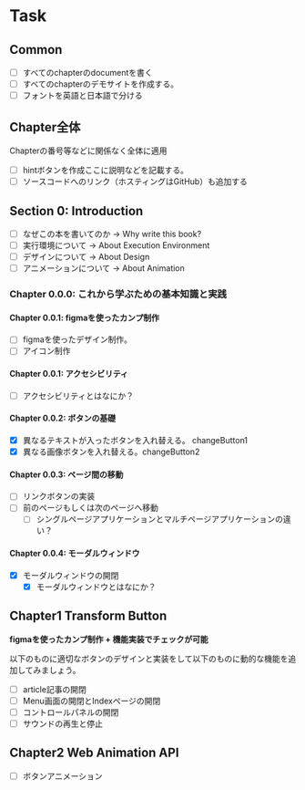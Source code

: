 # Task
## Common

- [ ] すべてのchapterのdocumentを書く
- [ ] すべてのchapterのデモサイトを作成する。
- [ ] フォントを英語と日本語で分ける

## Chapter全体

Chapterの番号等などに関係なく全体に適用

- [ ]  hintボタンを作成ここに説明などを記載する。
- [ ]  ソースコードへのリンク（ホスティングはGitHub）も追加する

## Section 0: Introduction
- [ ]  なぜこの本を書いてのか -> Why write this book?
- [ ]  実行環境について -> About Execution Environment
- [ ]  デザインについて -> About Design
- [ ]  アニメーションについて -> About Animation

### Chapter 0.0.0: これから学ぶための基本知識と実践

#### Chapter 0.0.1: figmaを使ったカンプ制作

- [ ]  figmaを使ったデザイン制作。
- [ ]  アイコン制作

#### Chapter 0.0.1: アクセシビリティ

- [ ]  アクセシビリティとはなにか？

#### Chapter 0.0.2: ボタンの基礎

- [x]  異なるテキストが入ったボタンを入れ替える。 changeButton1
- [x]  異なる画像ボタンを入れ替える。changeButton2

#### Chapter 0.0.3: ページ間の移動

- [ ]  リンクボタンの実装
- [ ]  前のページもしくは次のページへ移動
    - [ ]  シングルページアプリケーションとマルチページアプリケーションの違い？

#### Chapter 0.0.4: モーダルウィンドウ

- [x]  モーダルウィンドウの開閉
    - [x]  モーダルウィンドウとはなにか？

## Chapter1 Transform Button

**figmaを使ったカンプ制作 + 機能実装でチェックが可能**

以下のものに適切なボタンのデザインと実装をして以下のものに動的な機能を追加してみましょう。

- [ ]  article記事の開閉
- [ ]  Menu画面の開閉とIndexページの開閉
- [ ]  コントロールパネルの開閉
- [ ]  サウンドの再生と停止

## Chapter2 Web Animation API

- [ ] ボタンアニメーション